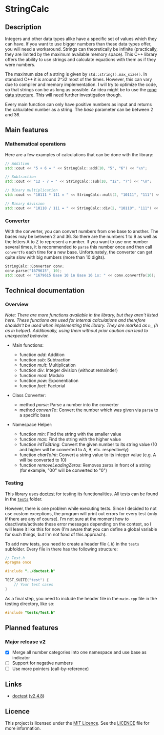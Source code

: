 # StringCalc

## Description

Integers and other data types alike have a specific set of values which they can have. If you want to use bigger numbers than these data types offer, you will need a workaround. Strings can theoretically be infinite (practically, they are limited by the maximum available memory space). This C++ library offers the ability to use strings and calculate equations with them as if they were numbers.

The maximum size of a string is given by `std::string().max_size()`. In standard C++ it is around 2^32 most of the times. However, this can vary due to compiler and memory implementation. I will try to optimize the code, so that strings can be as long as possible. An idea might be to use the [rope data structure](https://en.wikipedia.org/wiki/Rope_(data_structure)). This will need further investigation though.

Every main function can only have positive numbers as input and returns the calculated number as a string. The _base_ parameter can be between 2 and 36.

## Main features

### Mathematical operations

Here are a few examples of calculations that can be done with the library:

```cpp
// Addition
std::cout << "5 + 6 = " << StringCalc::add(10, "5", "6") << "\n";

// Subtraction
std::cout << "12 - 7 = " << StringCalc::sub(10, "12", "7") << "\n";

// Binary multiplication
std::cout << "10111 * 111 = " << StringCalc::mult(2, "10111", "111") << "\n";

// Binary division
std::cout << "10110 / 111 = " << StringCalc::div(2, "10110", "111") << "\n";
```

### Converter

With the converter, you can convert numbers from one base to another. The bases may be between 2 and 36. So there are the numbers 1 to 9 as well as the letters A to Z to represent a number. If you want to use one number several times, it is recommended to `parse` this number once and then call `convertTo` each time for a new base. Unfortunately, the converter can get quite slow with big numbers (more than 10 digits).

```cpp
StringCalc::Converter conv;
conv.parse("1679615", 10);
std::cout << "1679615 Base 10 in Base 16 is: " << conv.convertTo(16);
```

## Technical documentation

### Overview

*Note: There are more functions available in the library, but they aren't listed here. These functions are used for internal calculations and therefore shouldn't be used when implementing this library. They are marked as `h_` (h as in helper). Additionally, using them without prior caution can lead to unexpected behavior.*

- Main functions:
    - function _add_: Addition
    - function _sub_: Subtraction
    - function _mult_: Multiplication
    - function _div_: Integer division (without remainder)
    - function _mod_: Modulo
    - function _pow_: Exponentiation
    - function _fact_: Factorial

- Class Converter:
    - method _parse_: Parse a number into the converter
    - method _convertTo_: Convert the number which was given via `parse` to a specific base

- Namespace Helper:
    - function _min_: Find the string with the smaller value
    - function _max_: Find the string with the higher value
    - function _intToString_: Convert the given number to its string value (10 and higher will be converted to A, B, etc. respectively)
    - function _charToInt_: Convert a string value to its integer value (e.g. A will be converted to 10)
    - function _removeLeadingZeros_: Removes zeros in front of a string (for example, "00" will be converted to "0")

### Testing

This library uses [doctest](https://github.com/doctest/doctest) for testing its functionalities. All tests can be found in the [`tests`](testing/tests) folder.

However, there is one problem while executing tests. Since I decided to not use custom exceptions, the program will print out errors for every test (only if there are any of course). I'm not sure at the moment how to deactivate/activate these error messages depending on the context, so I will leave it like this for now (I'm aware that you can define a global variable for such things, but I'm not fond of this approach).

To add new tests, you need to create a header file (`.h`) in the `tests` subfolder. Every file in there has the following structure:

```cpp
// Test.h
#pragma once

#include "../doctest.h"

TEST_SUITE("test") {
    // Your test cases
}
```

As a final step, you need to include the header file in the `main.cpp` file in the testing directory, like so:

```cpp
#include "tests/Test.h"
```

## Planned features

### Major release v2

- [x] Merge all number categories into one namespace and use base as indicator
- [ ] Support for negative numbers
- [ ] Use more pointers (call-by-reference)

## Links

- [doctest](https://github.com/doctest/doctest) ([v2.4.8](https://github.com/doctest/doctest/releases/tag/v2.4.8))

## Licence

This project is licensed under the [MIT Licence](https://mit-license.org/). See the [LICENCE](LICENCE.md) file for more information.
